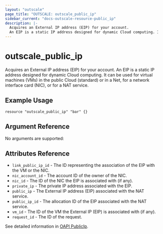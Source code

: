 ```yaml
---
layout: "outscale"
page_title: "OUTSCALE: outscale_public_ip"
sidebar_current: "docs-outscale-resource-public_ip"
description: |-
  Acquires an External IP address (EIP) for your account.
  An EIP is a static IP address designed for dynamic Cloud computing. It can be used for virtual machines (VMs) in the public Cloud (standard) or in a Net, for a network interface card (NIC), or for a NAT service.
---
```


# outscale_public_ip

Acquires an External IP address (EIP) for your account.
An EIP is a static IP address designed for dynamic Cloud computing. It can be used for virtual machines (VMs) in the public Cloud (standard) or in a Net, for a network interface card (NIC), or for a NAT service.

## Example Usage

```hcl
resource "outscale_public_ip" "bar" {}
```

## Argument Reference

No arguments are supported:

## Attributes Reference

* `link_public_ip_id` - The ID representing the association of the EIP with the VM or the NIC.
* `nic_account_id` - The account ID of the owner of the NIC.
* `nic_id` - The ID of the NIC the EIP is associated with (if any).
* `private_ip` - The private IP address associated with the EIP.
* `public_ip` - The External IP address (EIP) associated with the NAT service.
* `public_ip_id` - The allocation ID of the EIP associated with the NAT service.
* `vm_id` - The ID of the VM the External IP (EIP) is associated with (if any).
* `request_id` - The ID of the request.

See detailed information in [OAPI PublicIp](http://docs.outscale.com/oapi/index.html#tocspublicip).
